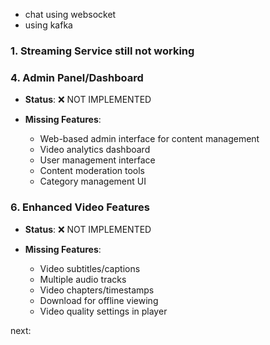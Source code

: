 - chat using websocket
- using kafka



### 1. __Streaming Service__ still not working

### 4. __Admin Panel/Dashboard__

- __Status__: ❌ NOT IMPLEMENTED

- __Missing Features__:

  - Web-based admin interface for content management
  - Video analytics dashboard
  - User management interface
  - Content moderation tools
  - Category management UI

### 6. __Enhanced Video Features__

- __Status__: ❌ NOT IMPLEMENTED

- __Missing Features__:

  - Video subtitles/captions
  - Multiple audio tracks
  - Video chapters/timestamps
  - Download for offline viewing
  - Video quality settings in player




next:
